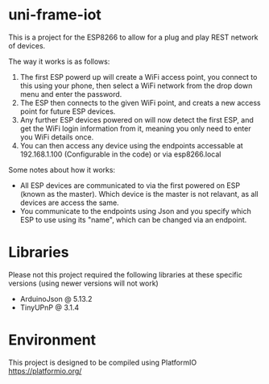 # uni-frame-iot
This is a project for the ESP8266 to allow for a plug and play REST network of devices.

The way it works is as follows:
1) The first ESP powerd up will create a WiFi access point, you connect to this using your phone, then select a WiFi network from the drop down menu and enter the password.
2) The ESP then connects to the given WiFi point, and creats a new access point for future ESP devices.
3) Any further ESP devices powered on will now detect the first ESP, and get the WiFi login information from it, meaning you only need to enter you WiFi details once.
4) You can then access any device using the endpoints accessable at 192.168.1.100 (Configurable in the code) or via esp8266.local

Some notes about how it works:
* All ESP devices are communicated to via the first powered on ESP (known as the master). Which device is the master is not relavant, as all devices are access the same.
* You communicate to the endpoints using Json and you specify which ESP to use using its "name", which can be changed via an endpoint.

# Libraries
Please not this project required the following libraries at these specific versions (using newer versions will not work)
- ArduinoJson @ 5.13.2
- TinyUPnP @ 3.1.4

# Environment
This project is designed to be compiled using PlatformIO https://platformio.org/
